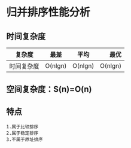# 归并排序性能分析

## 时间复杂度
复杂度|最差|平均|最优
-----|:-:|:-:|----:
时间复杂度|O(nlgn)|O(nlgn)|O(nlgn)|


## 空间复杂度：S(n)=O(n)   

## 特点
    1.属于比较排序
    2.属于稳定排序
    3.不属于原址排序
